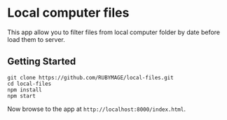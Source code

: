 # Local computer files

This app allow you to filter files from local computer folder by date before load them to server.


## Getting Started

```
git clone https://github.com/RUBYMAGE/local-files.git
cd local-files
npm install
npm start
```

Now browse to the app at `http://localhost:8000/index.html`.



